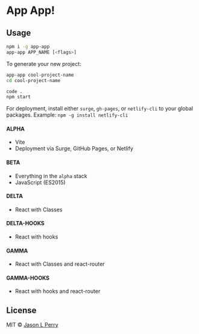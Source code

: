 # App App!

## Usage

```bash
npm i -g app-app
app-app APP_NAME [<flags>]
```

To generate your new project:

```bash
app-app cool-project-name
cd cool-project-name

code .
npm start
```

For deployment, install either `surge`, `gh-pages`, or `netlify-cli` to your global packages. Example: `npm -g install netlify-cli`

#### ALPHA

- Vite
- Deployment via Surge, GitHub Pages, or Netlify

#### BETA

- Everything in the `alpha` stack
- JavaScript (ES2015)

#### DELTA

- React with Classes

#### DELTA-HOOKS

- React with hooks

#### GAMMA

- React with Classes and react-router

#### GAMMA-HOOKS

- React with hooks and react-router

## License

MIT &copy; [Jason L Perry](https://github.com/ambethia)
